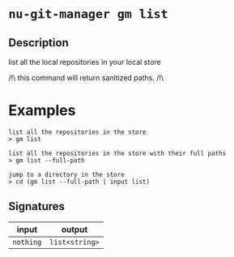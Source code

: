 # `nu-git-manager gm list`
## Description
list all the local repositories in your local store

/!\ this command will return sanitized paths. /!\

# Examples
    list all the repositories in the store
    > gm list

    list all the repositories in the store with their full paths
    > gm list --full-path

    jump to a directory in the store
    > cd (gm list --full-path | input list)

## Signatures
| input     | output         |
| --------- | -------------- |
| `nothing` | `list<string>` |

